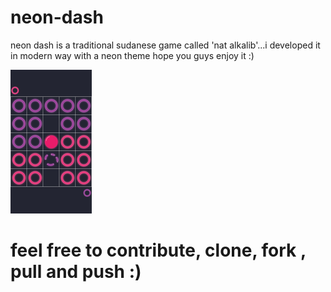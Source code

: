 # neon-dash

 neon dash is a traditional sudanese game called 'nat alkalib'...i developed it in modern way with a neon theme 
 hope you guys enjoy it :)
 
 <img src="https://github.com/mamoun-kubur/neon_dash/blob/master/game.png" width="130d" height="230">

 
 # feel free to contribute, clone, fork , pull and push :)


